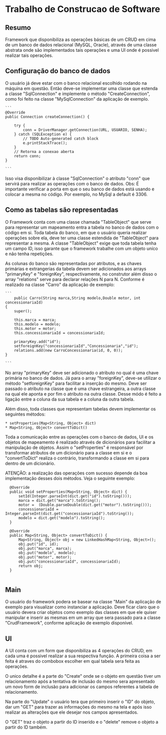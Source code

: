 # Trabalho de Construcao de Software

## Resumo
  Framework que disponibiliza as operações básicas de um CRUD em cima de um banco de dados relacional (MySQL, Oracle), 
  através de uma classe abstrata onde são implementados tais operações e uma UI onde é possivel realizar tais operações.
	
## Configuração do banco de dados
  O usuário já deve estar com o banco relacional escolhido rodando na máquina em questão. Então deve-se implementar uma classe que estenda a classe "SqlConnection" e implemente o método "CreateConnection", como foi feito na classe "MySqlConnection" da aplicação de exemplo.
	
	```
	@Override
	public Connection createConnection() {

		try {
			conn = DriverManager.getConnection(URL, USUARIO, SENHA);
		} catch (SQLException e) {
			// TODO Auto-generated catch block
			e.printStackTrace();
		}
		// Retorna a conexao aberta
		return conn;
	}
	
	```
	
  Isso visa disponibilizar à classe "SqlConnection" o atributo "conn" que servirá para realizar as operações com o  banco de dados.
  Obs: É importante verificar a porta em que o seu banco de dados está usando e colocar a mesma no código. Por exemplo, no MySql a default é 3306.
		
## Como as tabelas são representadas
  O Framework conta com uma classe chamada "TableObject" que serve para representar um mapeamento entra a tabela no banco de dados com o código em si.
  Toda tabela do banco, em que o usuário queria realizar operações sobre ela, deve ter uma classe estendida de "TableObject" para representar a mesma.
  A classe "TableObject" exige que toda tabela tenha um campo ID, isso garante que o framework trabalhe com um objeto uníco e não tenha repetições.
		
  As colunas do banco são representadas por atributos, e as chaves primárias e extrangerias da tabela devem ser adicionados aos arrays 
  "primaryKey" e "foreignKey", respectivamente, no construtor além disso o array "relations" serve para declarar relações N para N. Conforme é realizado na classe "Carro" da aplicação de exemplo:
	
	```
		public Carro(String marca,String modelo,Double motor, int concessionariaId)
	{
		super();
		
		this.marca = marca;
		this.modelo = modelo;
		this.motor = motor;
		this.concessionariaId = concessionariaId;
		
		primaryKey.add("id");
		setforeignKey("concessionariaId","Concessionaria","id");
		relations.add(new CarroConcessionaria(id, 0, 0));
	}
	
	```
	
  No array "primaryKey" deve ser adicionado o atributo no qual é uma chave primária no banco de dados. 
  Já para o array "foreignKey", deve-se utilizar o método "setforeignKey" para facilitar a inserção do mesmo. Deve ser passado o atributo na classe que é uma chave estrangeira, a outra classe na qual ele aponta e por fim o atributo na outra classe. Desse módo é feito a ligação entre a coluna da sua tabela e a coluna da outra tabela.
	
  Além disso, toda classes que representam tabelas devem implementar os seguintes métodos: 
	
	* setProperties(Map<String, Object> dict)
	* Map<String, Object> convertToDict()
	
  Toda a comunicação entre as operações com o banco de dados, UI e os objetos de mapeamento é realizado através de dicionários para facilitar a manipulação de objetos.
  Assim o "setProperties" é responsável por transformar atributos de um dicionário para a classe em si e o "convertToDict" realiza o contrário, transformando a classe em si para dentro de um dicionário.
	
  ATENÇÃO: a realização das operações com sucesso depende da boa implementação desses dois métodos. Veja o seguinte exemplo:
  
  ```
	@Override
	public void setProperties(Map<String, Object> dict) {
		setId(Integer.parseInt(dict.get("id").toString()));
		marca = dict.get("marca").toString();
		motor =  (Double.parseDouble(dict.get("motor").toString()));
		concessionariaId = Integer.parseInt(dict.get("concessionariaId").toString());
		modelo = dict.get("modelo").toString();
	}

	@Override
	public Map<String, Object> convertToDict() {
		Map<String, Object> obj = new LinkedHashMap<String, Object>();
		obj.put("id", id);
		obj.put("marca", marca);
		obj.put("modelo", modelo);
		obj.put("motor", motor);
		obj.put("concessionariaId", concessionariaId);
		return obj;
	}
	
```

## Main
  O usuário do framework podera se basear na classe "Main" da aplicação de exemplo para visualizar como instanciar a aplicação.
  Deve ficar claro que o usuário devera criar objetos como exemplo das classes em que ele quiser manipular e inserir as mesmas em um array que sera passado para a classe "CrudFramework", conforme aplicação de exemplo disponível.

## UI
  A UI conta com um form que disponibiliza as 4 operações do CRUD, em cada uma é possivel realizar a sua respectiva função.
  A primeira coisa a ser feita é atraves do combobox escolher em qual tabela sera feita as operações.
  
  O unico detalhe é a parte do "Create" onde se o objeto em questão tiver um relacionamento após a tentativa de inclusão do mesmo sera     apresentado um novo form de inclusão para adicionar os campos referentes a tabela de relacionamento.

  Na parte do "Update" o usuário tera que primeiro inserir o "ID" do objeto, dar um "GET" para trazer as informações do mesmo na tela e após isso realizar as alterações que ele desejar nos campos apresentados.
  
  O "GET" traz o objeto a partir do ID inserido e o "delete" remove o objeto a partir do ID também.
	
	

